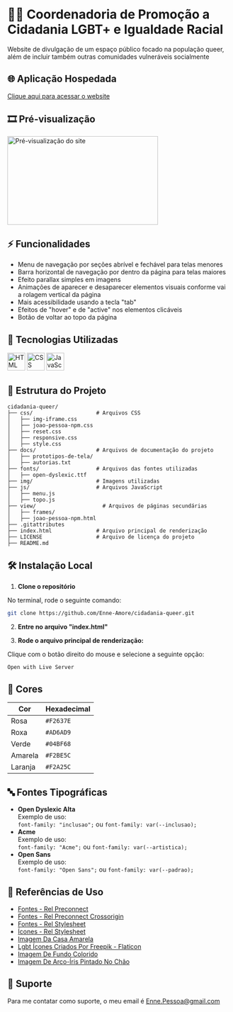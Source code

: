 # 🏳️‍🌈 Coordenadoria de Promoção a Cidadania LGBT+ e Igualdade Racial

 Website de divulgação de um espaço público focado na população queer, além de incluir também outras comunidades vulneráveis socialmente

 
## 🌐 Aplicação Hospedada

 [Clique aqui para acessar o website](https://enne-amore.github.io/cidadania-queer/)


## 🎞️ Pré-visualização

 <img src="img/preview.gif" alt="Pré-visualização do site" width="340" height="200">


## ⚡ Funcionalidades

 - Menu de navegação por seções abrível e fechável para telas menores
 - Barra horizontal de navegação por dentro da página para telas maiores
 - Efeito parallax simples em imagens
 - Animações de aparecer e desaparecer elementos visuais conforme vai a rolagem vertical da página
 - Mais acessibilidade usando a tecla "tab"
 - Efeitos de "hover" e de "active" nos elementos clicáveis
 - Botão de voltar ao topo da página


## 🚀 Tecnologias Utilizadas

 <p align="left">
   <img src="https://cdn.jsdelivr.net/gh/devicons/devicon/icons/html5/html5-original.svg" title="HTML" alt="HTML" width="40" height="40"/>
   <img src="https://upload.wikimedia.org/wikipedia/commons/thumb/a/ab/Official_CSS_Logo.svg/2048px-Official_CSS_Logo.svg.png" title="CSS" alt="CSS" width="40" height="40"/>
   <img src="https://cdn.jsdelivr.net/gh/devicons/devicon/icons/javascript/javascript-original.svg" title="JavaScript" alt="JavaScript" width="40" height="40"/>
  </p>


## 📂 Estrutura do Projeto

 ```plaintext
 cidadania-queer/
 ├── css/                    # Arquivos CSS
 │   ├── img-iframe.css       
 │   ├── joao-pessoa-npm.css
 │   ├── reset.css       
 │   ├── responsive.css  
 │   ├── style.css       
 ├── docs/                   # Arquivos de documentação do projeto
 │   ├── prototipos-de-tela/
 │   ├── autorias.txt
 ├── fonts/                  # Arquivos das fontes utilizadas  
 │   ├── open-dyslexic.ttf
 ├── img/                    # Imagens utilizadas 
 ├── js/                     # Arquivos JavaScript
 │   ├── menu.js 
 │   ├── topo.js
 ├── view/                     # Arquivos de páginas secundárias
 │   ├── frames/
 │   ├── joao-pessoa-npm.html
 ├── .gitattributes
 ├── index.html              # Arquivo principal de renderização
 ├── LICENSE                 # Arquivo de licença do projeto
 ├── README.md
 ```


## 🛠️ Instalação Local

 1. **Clone o repositório**
 
 No terminal, rode o seguinte comando:
 
 ```bash
 git clone https://github.com/Enne-Amore/cidadania-queer.git
 ```
 
 2. **Entre no arquivo "index.html"**
 
 3. **Rode o arquivo principal de renderização:**
 
 Clique com o botão direito do mouse e selecione a seguinte opção:
 
 ```bash
 Open with Live Server
 ```


## 🌈 Cores

 | Cor     | Hexadecimal |
 | ------- | ----------- |
 | Rosa    | `#F2637E`   |
 | Roxa    | `#AD6AD9`   |
 | Verde   | `#04BF68`   |
 | Amarela | `#F2BE5C`   |
 | Laranja | `#F2A25C`   |


## 🔤 Fontes Tipográficas

 - **Open Dyslexic Alta**  
   Exemplo de uso:  
   `font-family: "inclusao";` ou 
   `font-family: var(--inclusao);`
 - **Acme**  
   Exemplo de uso:  
   `font-family: "Acme";` ou 
   `font-family: var(--artistica);`
 - **Open Sans**  
   Exemplo de uso:  
   `font-family: "Open Sans";` ou 
   `font-family: var(--padrao);`


## 🌟 Referências de Uso

 - [Fontes - Rel Preconnect](https://fonts.googleapis.com)
 - [Fontes - Rel Preconnect Crossorigin](https://fonts.gstatic.com)
 - [Fontes - Rel Stylesheet](https://fonts.googleapis.com/css2?family=Acme&display=swap)
 - [Ícones - Rel Stylesheet](https://fonts.googleapis.com/css2?family=Material+Symbols+Outlined:opsz,wght,FILL,GRAD@20..48,100..700,0..1,-50..200)
 - [Imagem Da Casa Amarela](https://www.google.com.br/maps/place/Centro+de+Cidadania+LGBT%2B/@-7.1217003,-34.8809479,3a,75y,90t/data=!3m8!1e2!3m6!1sAF1QipODsd37WEbt76j1-NjLGv_GMKYnMzl_teQVYtsg!2e10!3e12!6shttps:%2F%2Flh5.googleusercontent.com%2Fp%2FAF1QipODsd37WEbt76j1-NjLGv_GMKYnMzl_teQVYtsg%3Dw203-h196-k-no!7i2527!8i2448!4m9!3m8!1s0x7ace7e1d9ccaab7:0x59170e6cc5c569d3!8m2!3d-7.1217003!4d-34.8809479!10e5!14m1!1BCgIgAQ!16s%2Fg%2F11c30xw5z0?entry=ttu)
 - [Lgbt Ícones Criados Por Freepik - Flaticon](https://www.flaticon.com/br/icones-gratis/lgbt)
 - [Imagem De Fundo Colorido](https://unsplash.com/pt-br/fotografias/textil-azul-rosa-e-verde-jYbKxinWQGk?utm_content=creditShareLink&utm_medium=referral&utm_source=unsplash)
 - [Imagem De Arco-Íris Pintado No Chão](https://unsplash.com/pt-br/fotografias/desenho-do-arco-iris-_Bk2NVFx7q4?utm_content=creditShareLink&utm_medium=referral&utm_source=unsplash)


## 🔧 Suporte

 Para me contatar como suporte, o meu email é [Enne.Pessoa@gmail.com](mailto:Enne.Pessoa@gmail.com)

